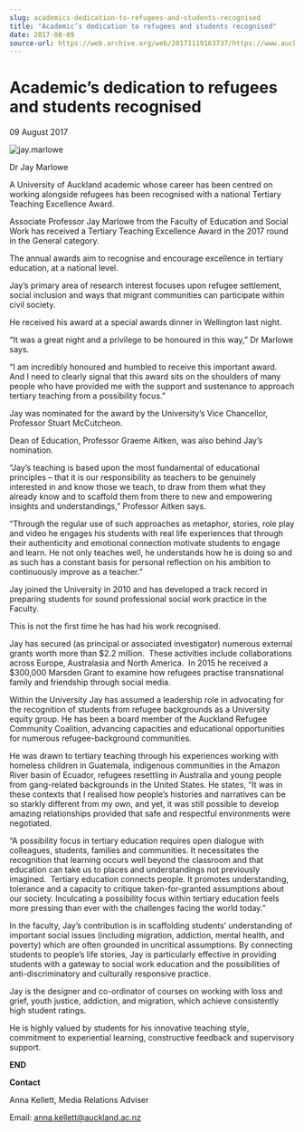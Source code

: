```yaml
---
slug: academics-dedication-to-refugees-and-students-recognised
title: "Academic’s dedication to refugees and students recognised"
date: 2017-08-09
source-url: https://web.archive.org/web/20171119163737/https://www.auckland.ac.nz/en/about/news-events-and-notices/news/news-2017/08/academic_s-dedication-to-refugees-and-students-recognised.html
---
```

Academic’s dedication to refugees and students recognised
=========================================================

09 August 2017

![jay.marlowe](https://www.auckland.ac.nz/en/about/news-events-and-notices/news/news-2017/08/academic_s-dedication-to-refugees-and-students-recognised/_jcr_content/par/textimage/image.img.jpg/1502224429251.jpg "jay.marlowe")

Dr Jay Marlowe

A University of Auckland academic whose career has been centred on working alongside refugees has been recognised with a national Tertiary Teaching Excellence Award.

Associate Professor Jay Marlowe from the Faculty of Education and Social Work has received a Tertiary Teaching Excellence Award in the 2017 round in the General category.

The annual awards aim to recognise and encourage excellence in tertiary education, at a national level.

Jay’s primary area of research interest focuses upon refugee settlement, social inclusion and ways that migrant communities can participate within civil society.

He received his award at a special awards dinner in Wellington last night.

“It was a great night and a privilege to be honoured in this way,” Dr Marlowe says.

“I am incredibly honoured and humbled to receive this important award.  And I need to clearly signal that this award sits on the shoulders of many people who have provided me with the support and sustenance to approach tertiary teaching from a possibility focus.”

Jay was nominated for the award by the University’s Vice Chancellor, Professor Stuart McCutcheon.

Dean of Education, Professor Graeme Aitken, was also behind Jay’s nomination.

“Jay’s teaching is based upon the most fundamental of educational principles – that it is our responsibility as teachers to be genuinely interested in and know those we teach, to draw from them what they already know and to scaffold them from there to new and empowering insights and understandings,” Professor Aitken says.

“Through the regular use of such approaches as metaphor, stories, role play and video he engages his students with real life experiences that through their authenticity and emotional connection motivate students to engage and learn. He not only teaches well, he understands how he is doing so and as such has a constant basis for personal reflection on his ambition to continuously improve as a teacher.”

Jay joined the University in 2010 and has developed a track record in preparing students for sound professional social work practice in the Faculty.

This is not the first time he has had his work recognised.

Jay has secured (as principal or associated investigator) numerous external grants worth more than $2.2 million.  These activities include collaborations across Europe, Australasia and North America.  In 2015 he received a $300,000 Marsden Grant to examine how refugees practise transnational family and friendship through social media.

Within the University Jay has assumed a leadership role in advocating for the recognition of students from refugee backgrounds as a University equity group. He has been a board member of the Auckland Refugee Community Coalition, advancing capacities and educational opportunities for numerous refugee-background communities.

He was drawn to tertiary teaching through his experiences working with homeless children in Guatemala, indigenous communities in the Amazon River basin of Ecuador, refugees resettling in Australia and young people from gang-related backgrounds in the United States. He states, “It was in these contexts that I realised how people’s histories and narratives can be so starkly different from my own, and yet, it was still possible to develop amazing relationships provided that safe and respectful environments were negotiated.

“A possibility focus in tertiary education requires open dialogue with colleagues, students, families and communities. It necessitates the recognition that learning occurs well beyond the classroom and that education can take us to places and understandings not previously imagined.  Tertiary education connects people. It promotes understanding, tolerance and a capacity to critique taken-for-granted assumptions about our society. Inculcating a possibility focus within tertiary education feels more pressing than ever with the challenges facing the world today.”

In the faculty, Jay’s contribution is in scaffolding students’ understanding of important social issues (including migration, addiction, mental health, and poverty) which are often grounded in uncritical assumptions. By connecting students to people’s life stories, Jay is particularly effective in providing students with a gateway to social work education and the possibilities of anti-discriminatory and culturally responsive practice.

Jay is the designer and co-ordinator of courses on working with loss and grief, youth justice, addiction, and migration, which achieve consistently high student ratings.

He is highly valued by students for his innovative teaching style, commitment to experiential learning, constructive feedback and supervisory support.

**END**

**Contact**

Anna Kellett, Media Relations Adviser

Email: anna.kellett@auckland.ac.nz